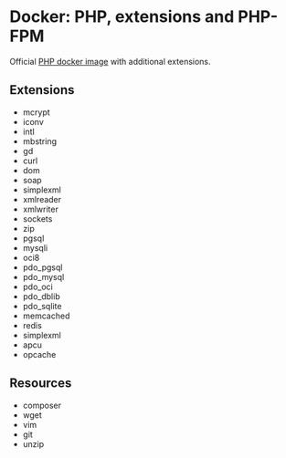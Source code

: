 Docker: PHP, extensions and PHP-FPM
===================================

Official [PHP docker image](https://hub.docker.com/_/php/) with additional extensions.

Extensions
----------

- mcrypt
- iconv
- intl
- mbstring
- gd
- curl
- dom
- soap
- simplexml
- xmlreader
- xmlwriter
- sockets
- zip
- pgsql
- mysqli
- oci8
- pdo_pgsql
- pdo_mysql
- pdo_oci
- pdo_dblib
- pdo_sqlite
- memcached
- redis
- simplexml
- apcu
- opcache

Resources
---------

- composer
- wget
- vim
- git
- unzip
